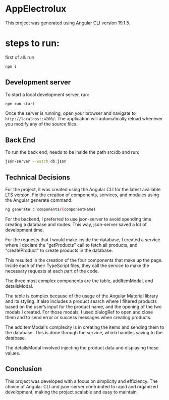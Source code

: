 # AppElectrolux

This project was generated using [Angular CLI](https://github.com/angular/angular-cli) version 19.1.5.

# steps to run:

first of all:
run
```bash
npm i
```

## Development server

To start a local development server, run:

```bash
npm run start
```

Once the server is running, open your browser and navigate to `http://localhost:4200/`. The application will automatically reload whenever you modify any of the source files.

## Back End 

To run the back end, needs to be inside the path src/db and run:

```bash
json-server --watch db.json
```

## Technical Decisions

For the project, it was created using the Angular CLI for the latest available LTS version.
Fix the creation of components, services, and modules using the Angular generate command:

```bash
ng generate c components/(componentName)
```

For the backend, I preferred to use json-server to avoid spending time creating a database and routes. This way, json-server saved a lot of development time.

For the requests that I would make inside the database, I created a service where I declare the "getProducts" call to fetch all products, and "createProduct" to create products in the database.

This resulted in the creation of the four components that make up the page. Inside each of their TypeScript files, they call the service to make the necessary requests at each part of the code.

The three most complex components are the table, addItemModal, and detailsModal.

The table is complex because of the usage of the Angular Material library and its styling. It also includes a product search where I filtered products based on the user’s input for the product name, and the opening of the two modals I created. For those modals, I used dialogRef to open and close them and to send error or success messages when creating products.

The addItemModal's complexity is in creating the items and sending them to the database. This is done through the service, which handles saving to the database.

The detailsModal involved injecting the product data and displaying these values.


## Conclusion

This project was developed with a focus on simplicity and efficiency. The choice of Angular CLI and json-server contributed to rapid and organized development, making the project scalable and easy to maintain.













